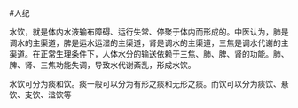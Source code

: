 #人纪

水饮，就是体内水液输布障碍、运行失常、停聚于体内而形成的。中医认为，肺是调水的主渠道，脾是运水运湿的主渠道，肾是调水的主渠道，三焦是调水代谢的主渠道。在正常生理条件下，人体水分的输送依赖于三焦、肺、脾、肾的功能。肺、脾、肾、三焦功能失调，导致水代谢紊乱，形成水饮。

水饮可分为痰和饮。痰一般可以分为有形之痰和无形之痰。而饮可以分为痰饮、悬饮、支饮、溢饮等